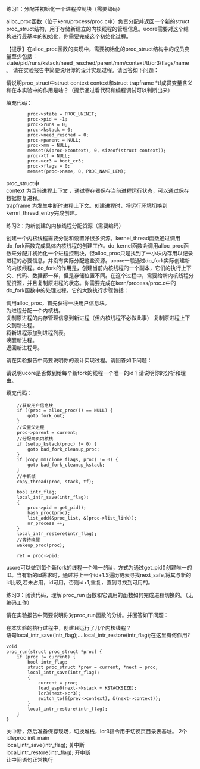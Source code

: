 ﻿

练习1：分配并初始化一个进程控制块（需要编码）

alloc_proc函数（位于kern/process/proc.c中）负责分配并返回一个新的struct proc_struct结构，用于存储新建立的内核线程的管理信息。ucore需要对这个结构进行最基本的初始化，你需要完成这个初始化过程。

【提示】在alloc_proc函数的实现中，需要初始化的proc_struct结构中的成员变量至少包括：state/pid/runs/kstack/need_resched/parent/mm/context/tf/cr3/flags/name。
请在实验报告中简要说明你的设计实现过程。请回答如下问题：

请说明proc_struct中struct context context和struct trapframe *tf成员变量含义和在本实验中的作用是啥？（提示通过看代码和编程调试可以判断出来）
   
填充代码：
```
        proc->state = PROC_UNINIT;
        proc->pid = -1;
        proc->runs = 0;
        proc->kstack = 0;
        proc->need_resched = 0;
        proc->parent = NULL;
        proc->mm = NULL;
        memset(&(proc->context), 0, sizeof(struct context));
        proc->tf = NULL;
        proc->cr3 = boot_cr3;
        proc->flags = 0;
        memset(proc->name, 0, PROC_NAME_LEN);
```

proc_struct中<br>
context 为当前进程上下文 ，通过寄存器保存当前进程运行状态，可以通过保存数据恢复进程。<br> 
trapframe 为发生中断时进程上下文。创建进程时，将运行环境切换到kernrl_thread_entry完成创建。
 
 
练习2：为新创建的内核线程分配资源（需要编码）

创建一个内核线程需要分配和设置好很多资源。kernel_thread函数通过调用do_fork函数完成具体内核线程的创建工作。do_kernel函数会调用alloc_proc函数来分配并初始化一个进程控制块，但alloc_proc只是找到了一小块内存用以记录进程的必要信息，并没有实际分配这些资源。ucore一般通过do_fork实际创建新的内核线程。do_fork的作用是，创建当前内核线程的一个副本，它们的执行上下文、代码、数据都一样，但是存储位置不同。在这个过程中，需要给新内核线程分配资源，并且复制原进程的状态。你需要完成在kern/process/proc.c中的do_fork函数中的处理过程。它的大致执行步骤包括：<br> 

调用alloc_proc，首先获得一块用户信息块。<br> 
为进程分配一个内核栈。<br> 
复制原进程的内存管理信息到新进程（但内核线程不必做此事）
复制原进程上下文到新进程。<br> 
将新进程添加到进程列表。<br> 
唤醒新进程。<br> 
返回新进程号。<br> 

请在实验报告中简要说明你的设计实现过程。请回答如下问题：

请说明ucore是否做到给每个新fork的线程一个唯一的id？请说明你的分析和理由。

填充代码： 
```
	//获取用户信息块
    if ((proc = alloc_proc()) == NULL) {
        goto fork_out;
    }
	//设置父进程
    proc->parent = current;
	//分配两页内核栈
    if (setup_kstack(proc) != 0) {
        goto bad_fork_cleanup_proc;
    }
    if (copy_mm(clone_flags, proc) != 0) {
        goto bad_fork_cleanup_kstack;
    }
	//中断帧
    copy_thread(proc, stack, tf);

    bool intr_flag;
    local_intr_save(intr_flag);
    {
        proc->pid = get_pid();
        hash_proc(proc);
        list_add(&proc_list, &(proc->list_link));
        nr_process ++;
    }
    local_intr_restore(intr_flag);
	//等待唤醒
    wakeup_proc(proc);

    ret = proc->pid;
```
ucore可以做到每个新fork的线程一个唯一的id，方式为通过get_pid()创建唯一的ID。当有新的id需求时，通过将上一个id+1.S遍历链表寻找next_safe,将其与新的id比较,若未占用，id可用，否则id+1,重复，直到寻找到可用的。
	
练习3：阅读代码，理解 proc_run 函数和它调用的函数如何完成进程切换的。（无编码工作）

请在实验报告中简要说明你对proc_run函数的分析。并回答如下问题：

在本实验的执行过程中，创建且运行了几个内核线程？<br> 
语句local_intr_save(intr_flag);....local_intr_restore(intr_flag);在这里有何作用?
```
void
proc_run(struct proc_struct *proc) {
    if (proc != current) {
        bool intr_flag;
        struct proc_struct *prev = current, *next = proc;
        local_intr_save(intr_flag);
        {
            current = proc;
            load_esp0(next->kstack + KSTACKSIZE);
            lcr3(next->cr3);
            switch_to(&(prev->context), &(next->context));
        }
        local_intr_restore(intr_flag);
    }
}
```
关中断，然后准备保存现场，切换堆栈，lcr3指令用于切换页目录表基址。
2个  idleproc  init_main<br>
local_intr_save(intr_flag); 关中断<br>
local_intr_restore(intr_flag); 开中断<br>
让中间语句正常执行
